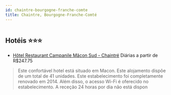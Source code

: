 ```yaml
---
id: chaintre-bourgogne-franche-comte
title: Chaintre, Bourgogne-Franche-Comté
---
```


<center><img src="http://photos.hotelbeds.com/giata/19/196667/196667a_hb_a_001.jpg" alt="" /></center>


## Hotéis ⭐️⭐️⭐️

-    [Hôtel Restaurant Campanile Mâcon Sud - Chaintré](https://www.hurb.com/aud/https://www.hurb.com/hoteis/chaintre/hotel-restaurant-campanile-macon-sud-chaintre-JNP-JP406433?cmp=18055) Diárias a partir de R$247.75
   > Este confortável hotel está situado em Macon. Este alojamento dispõe de um total de 41 unidades. Este estabelecimento foi completamente renovado em 2014. Além disso, o acesso Wi-Fi é oferecido no estabelecimento. A receção 24 horas por dia não está dispon
